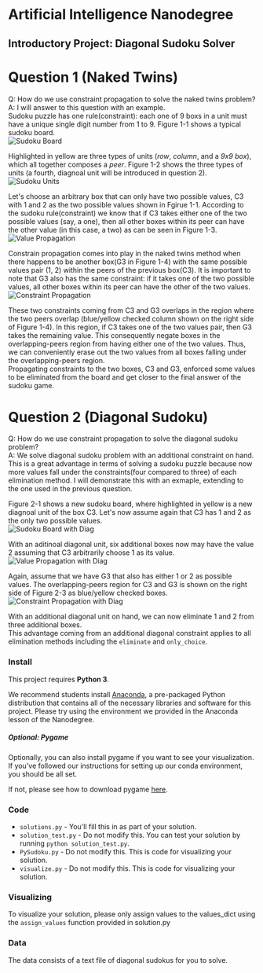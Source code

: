 # Artificial Intelligence Nanodegree
## Introductory Project: Diagonal Sudoku Solver

# Question 1 (Naked Twins)
Q: How do we use constraint propagation to solve the naked twins problem?  
A: I will answer to this question with an example.  
Sudoku puzzle has one rule(constraint): each one of 9 boxs in a unit must have a unique single digit number from 1 to 9.
Figure 1-1 shows a typical sudoku board.  
![Sudoku Board](images/11.png "Sudoku Board")

Highlighted in yellow are three types of units (*row*, *column*, and a *9x9 box*), which all together composes a *peer*. Figure 1-2 shows the three types of units (a fourth, diagnoal unit will be introduced in question 2).   
![Sudoku Units](images/12.png "Types of Units: 3x3 box, row, and column")

Let's choose an arbitrary box that can only have two possible values, C3 with 1 and 2 as the two possible values shown in Fgirue 1-1. According to the sudoku rule(constraint) we know that if C3 takes either one of the two possible values (say, a one), then all other boxes within its peer can have the other value (in this case, a two) as can be seen in Figure 1-3.  
![Value Propagation](images/13.png "Values propagation")

Constrain propagation comes into play in the naked twins method when there happens to be another box(G3 in Figure 1-4) with the same possible values pair (1, 2) within the peers of the previous box(C3). It is important to note that G3 also has the same constraint: if it takes one of the two possible values, all other boxes within its peer can have the other of the two values.  
![Constraint Propagation](images/14.png "Constarint Propagation from C3 and G3 and An Overlapping-peers Region")

These two constraints coming from C3 and G3 overlaps in the region where the two peers overlap (blue/yellow checked column shown on the right side of Figure 1-4). In this region, if C3 takes one of the two values pair, then G3 takes the remaining value. This consequently negate boxes in the overlapping-peers region from having either one of the two values. Thus, we can conveniently erase out the two values from all boxes falling under the overlapping-peers region.  
Propagating constraints to the two boxes, C3 and G3, enforced some values to be eliminated from the board and get closer to the final answer of the sudoku game.

# Question 2 (Diagonal Sudoku)
Q: How do we use constraint propagation to solve the diagonal sudoku problem?  
A: We solve diagonal sudoku problem with an additional constraint on hand. This is a great advantage in terms of solving a sudoku puzzle because now more values fall under the constraints(four compared to three) of each elimination method. I will demonstrate this with an exmaple, extending to the one used in the previous question.  

Figure 2-1 shows a new sudoku board, where highlighted in yellow is a new diagnoal unit of the box C3. Let's now assume again that C3 has 1 and 2 as the only two possible values.  
![Sudoku Board with Diag](images/21.png "Sudoku Board with Diagonal unit")


With an aditinoal diagonal unit, six additional boxes now may have the value 2 assuming that C3 arbitrarily choose 1 as its value.  
![Value Propagation with Diag](images/22.png "Value Propagation with Diagonal unit")


Again, assume that we have G3 that also has either 1 or 2 as possible values. The overlapping-peers region for C3 and G3 is shown on the right side of Figure 2-3 as blue/yellow checked boxes.  
![Constraint Propagation with Diag](images/23.png "Constraint Propagation with Diagonal unit")

With an additional diagonal unit on hand, we can now eliminate 1 and 2 from three additional boxes.  
This advantage coming from an additional diagonal constraint applies to all elimination methods including the `eliminate` and `only_choice`.

### Install

This project requires **Python 3**.

We recommend students install [Anaconda](https://www.continuum.io/downloads), a pre-packaged Python distribution that contains all of the necessary libraries and software for this project.
Please try using the environment we provided in the Anaconda lesson of the Nanodegree.

##### Optional: Pygame

Optionally, you can also install pygame if you want to see your visualization. If you've followed our instructions for setting up our conda environment, you should be all set.

If not, please see how to download pygame [here](http://www.pygame.org/download.shtml).

### Code

* `solutions.py` - You'll fill this in as part of your solution.
* `solution_test.py` - Do not modify this. You can test your solution by running `python solution_test.py`.
* `PySudoku.py` - Do not modify this. This is code for visualizing your solution.
* `visualize.py` - Do not modify this. This is code for visualizing your solution.

### Visualizing

To visualize your solution, please only assign values to the values_dict using the ```assign_values``` function provided in solution.py

### Data

The data consists of a text file of diagonal sudokus for you to solve.
